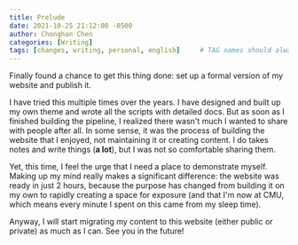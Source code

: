 ```yaml
---
title: Prelude
date: 2021-10-25 21:12:00 -0500
author: Chonghan Chen
categories: [Writing]
tags: [changes, writing, personal, english]     # TAG names should always be lowercase
---
```


Finally found a chance to get this thing done: set up a formal version of my website and publish it.

I have tried this multiple times over the years. I have designed and built up my own theme and wrote all the scripts with detailed docs. But as soon as I finished building the pipeline, I realized there wasn't much I wanted to share with people after all. In some sense, it was the process of building the website that I enjoyed, not maintaining it or creating content. I do takes notes and write things (**a lot**), but I was not so comfortable sharing them.

Yet, this time, I feel the urge that I need a place to demonstrate myself. Making up my mind really makes a significant difference: the website was ready in just 2 hours, because the purpose has changed from building it on my own to rapidly creating a space for exposure (and that I'm now at CMU, which means every minute I spent on this came from my sleep time).

Anyway, I will start migrating my content to this website (either public or private) as much as I can. See you in the future!